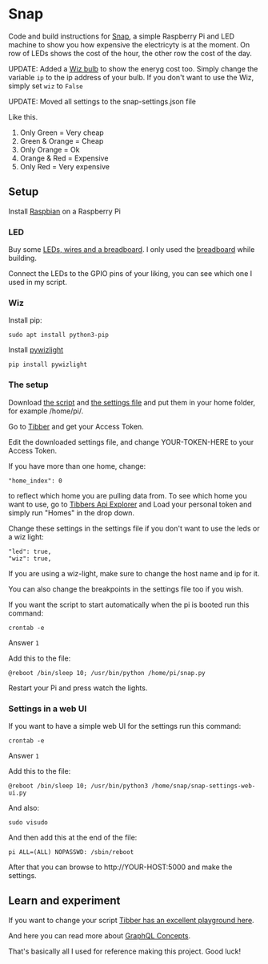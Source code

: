 # Snap
Code and build instructions for [Snap](https://www.instagram.com/p/CVXhBlCs5un/), a simple Raspberry Pi and LED machine to show you how expensive the electricyty is at the moment. On row of LEDs shows the cost of the hour, the other row the cost of the day.

UPDATE: Added a [Wiz bulb](https://www.wizconnected.com/en-ca/products/bulbs) to show the eneryg cost too. Simply change the variable `ip` to the ip address of your bulb. If you don't want to use the Wiz, simply set `wiz` to `False`

UPDATE: Moved all settings to the snap-settings.json file

Like this.
1. Only Green = Very cheap
2. Green & Orange = Cheap
3. Only Orange = Ok
4. Orange & Red = Expensive
5. Only Red = Very expensive

## Setup

Install [Raspbian](https://www.raspberrypi.org/downloads/raspbian/) on a Raspberry Pi

### LED

Buy some [LEDs, wires and a breadboard](https://www.instagram.com/p/CU1-_8KsBTz/). I only used the [breadboard](https://www.instagram.com/p/CU7GH0gMow4/) while building.

Connect the LEDs to the GPIO pins of your liking, you can see which one I used in my script.

### Wiz

Install pip:

`sudo apt install python3-pip`

Install [pywizlight](https://github.com/sbidy/pywizlight)

`pip install pywizlight`

### The setup

Download [the script](snap.py) and [the settings file](snap-settings.json) and put them in your home folder, for example /home/pi/.

Go to [Tibber](https://developer.tibber.com/settings/accesstoken) and get your Access Token.

Edit the downloaded settings file, and change YOUR-TOKEN-HERE to your Access Token.

If you have more than one home, change:
```
"home_index": 0
```
to reflect which home you are pulling data from. To see which home you want to use, go to [Tibbers Api Explorer](https://developer.tibber.com/explorer) and Load your personal token and simply run "Homes" in the drop down.

Change these settings in the settings file if you don't want to use the leds or a wiz light:
```
"led": true,
"wiz": true,
```

If you are using a wiz-light, make sure to change the host name and ip for it.

You can also change the breakpoints in the settings file too if you wish.

If you want the script to start automatically when the pi is booted run this command:

`crontab -e`

Answer `1`

Add this to the file:

`@reboot /bin/sleep 10; /usr/bin/python /home/pi/snap.py`

Restart your Pi and press watch the lights.

### Settings in a web UI

If you want to have a simple web UI for the settings run this command:

`crontab -e`

Answer `1`

Add this to the file:

`@reboot /bin/sleep 10; /usr/bin/python3 /home/snap/snap-settings-web-ui.py`

And also: 

`sudo visudo`

And then add this at the end of the file:

`pi ALL=(ALL) NOPASSWD: /sbin/reboot`

After that you can browse to http://YOUR-HOST:5000 and make the settings.

## Learn and experiment

If you want to change your script [Tibber has an excellent playground here](https://developer.tibber.com/explorer).

And here you can read more about [GraphQL Concepts](https://developer.tibber.com/docs/guides/graphql-concepts).

That's basically all I used for reference making this project. Good luck!
